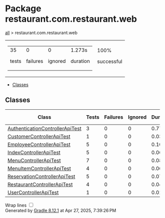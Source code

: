 <!DOCTYPE html>
<html>
<head>
<meta http-equiv="Content-Type" content="text/html; charset=utf-8"/>
<meta http-equiv="x-ua-compatible" content="IE=edge"/>
<title>Test results - Package restaurant.com.restaurant.web</title>
<link href="../css/base-style.css" rel="stylesheet" type="text/css"/>
<link href="../css/style.css" rel="stylesheet" type="text/css"/>
<script src="../js/report.js" type="text/javascript"></script>
</head>
<body>
<div id="content">
<h1>Package restaurant.com.restaurant.web</h1>
<div class="breadcrumbs">
<a href="../index.md">all</a> &gt; restaurant.com.restaurant.web</div>
<div id="summary">
<table>
<tr>
<td>
<div class="summaryGroup">
<table>
<tr>
<td>
<div class="infoBox" id="tests">
<div class="counter">35</div>
<p>tests</p>
</div>
</td>
<td>
<div class="infoBox" id="failures">
<div class="counter">0</div>
<p>failures</p>
</div>
</td>
<td>
<div class="infoBox" id="ignored">
<div class="counter">0</div>
<p>ignored</p>
</div>
</td>
<td>
<div class="infoBox" id="duration">
<div class="counter">1.273s</div>
<p>duration</p>
</div>
</td>
</tr>
</table>
</div>
</td>
<td>
<div class="infoBox success" id="successRate">
<div class="percent">100%</div>
<p>successful</p>
</div>
</td>
</tr>
</table>
</div>
<div id="tabs">
<ul class="tabLinks">
<li>
<a href="#tab0">Classes</a>
</li>
</ul>
<div id="tab0" class="tab">
<h2>Classes</h2>
<table>
<thead>
<tr>
<th>Class</th>
<th>Tests</th>
<th>Failures</th>
<th>Ignored</th>
<th>Duration</th>
<th>Success rate</th>
</tr>
</thead>
<tr>
<td class="success">
<a href="../classes/restaurant.com.restaurant.web.AuthenticationControllerApiTest.md">AuthenticationControllerApiTest</a>
</td>
<td>3</td>
<td>0</td>
<td>0</td>
<td>0.777s</td>
<td class="success">100%</td>
</tr>
<tr>
<td class="success">
<a href="../classes/restaurant.com.restaurant.web.CustomerControllerApiTest.md">CustomerControllerApiTest</a>
</td>
<td>1</td>
<td>0</td>
<td>0</td>
<td>0.036s</td>
<td class="success">100%</td>
</tr>
<tr>
<td class="success">
<a href="../classes/restaurant.com.restaurant.web.EmployeeControllerApiTest.md">EmployeeControllerApiTest</a>
</td>
<td>5</td>
<td>0</td>
<td>0</td>
<td>0.108s</td>
<td class="success">100%</td>
</tr>
<tr>
<td class="success">
<a href="../classes/restaurant.com.restaurant.web.IndexControllerApiTest.md">IndexControllerApiTest</a>
</td>
<td>5</td>
<td>0</td>
<td>0</td>
<td>0.061s</td>
<td class="success">100%</td>
</tr>
<tr>
<td class="success">
<a href="../classes/restaurant.com.restaurant.web.MenuControllerApiTest.md">MenuControllerApiTest</a>
</td>
<td>7</td>
<td>0</td>
<td>0</td>
<td>0.087s</td>
<td class="success">100%</td>
</tr>
<tr>
<td class="success">
<a href="../classes/restaurant.com.restaurant.web.MenuItemControllerApiTest.md">MenuItemControllerApiTest</a>
</td>
<td>4</td>
<td>0</td>
<td>0</td>
<td>0.067s</td>
<td class="success">100%</td>
</tr>
<tr>
<td class="success">
<a href="../classes/restaurant.com.restaurant.web.ReservationControllerApiTest.md">ReservationControllerApiTest</a>
</td>
<td>5</td>
<td>0</td>
<td>0</td>
<td>0.074s</td>
<td class="success">100%</td>
</tr>
<tr>
<td class="success">
<a href="../classes/restaurant.com.restaurant.web.RestaurantControllerApiTest.md">RestaurantControllerApiTest</a>
</td>
<td>4</td>
<td>0</td>
<td>0</td>
<td>0.044s</td>
<td class="success">100%</td>
</tr>
<tr>
<td class="success">
<a href="../classes/restaurant.com.restaurant.web.UserControllerApiTest.md">UserControllerApiTest</a>
</td>
<td>1</td>
<td>0</td>
<td>0</td>
<td>0.019s</td>
<td class="success">100%</td>
</tr>
</table>
</div>
</div>
<div id="footer">
<p>
<div>
<label class="hidden" id="label-for-line-wrapping-toggle" for="line-wrapping-toggle">Wrap lines
<input id="line-wrapping-toggle" type="checkbox" autocomplete="off"/>
</label>
</div>Generated by 
<a href="http://www.gradle.org">Gradle 8.12.1</a> at Apr 27, 2025, 7:39:26 PM</p>
</div>
</div>
</body>
</html>
